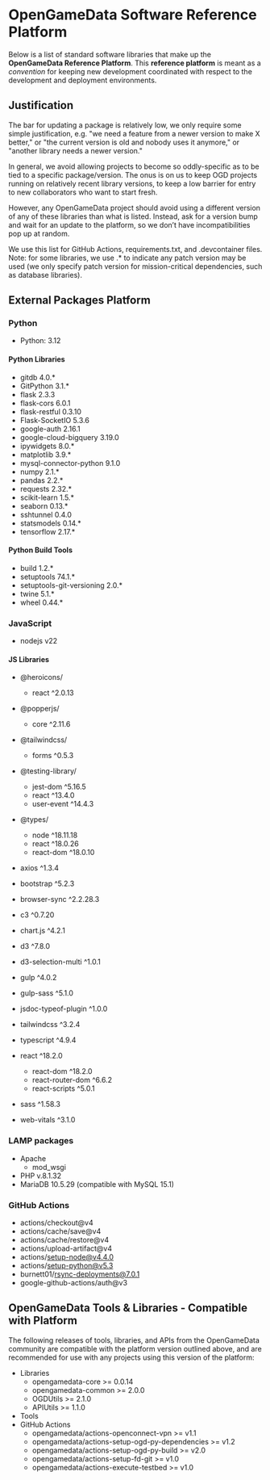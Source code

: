 # OpenGameData Software Reference Platform

Below is a list of standard software libraries that make up the **OpenGameData Reference Platform**. This **reference platform** is meant as a *convention* for keeping new development coordinated with respect to the development and deployment environments.

## Justification

The bar for updating a package is relatively low, we only require some simple justification,
e.g. "we need a feature from a newer version to make X better,"
or "the current version is old and nobody uses it anymore,"
or "another library needs a newer version."

In general, we avoid allowing projects to become so oddly-specific as to be tied to a specific package/version. The onus is on us to keep OGD projects running on relatively recent library versions, to keep a low barrier for entry to new collaborators who want to start fresh.

However, any OpenGameData project should avoid using a different version of any of these libraries than what is listed. Instead, ask for a version bump and wait for an update to the platform, so we don’t have incompatibilities pop up at random.

We use this list for GitHub Actions, requirements.txt, and .devcontainer files.
Note: for some libraries, we use .* to indicate any patch version may be used (we only specify patch version for mission-critical dependencies, such as database libraries).

## External Packages Platform

### Python

- Python: 3.12

#### Python Libraries

- gitdb 4.0.*
- GitPython 3.1.*
- flask 2.3.3
- flask-cors 6.0.1
- flask-restful 0.3.10
- Flask-SocketIO 5.3.6
- google-auth 2.16.1
- google-cloud-bigquery 3.19.0
- ipywidgets 8.0.*
- matplotlib 3.9.*
- mysql-connector-python 9.1.0
- numpy 2.1.*
- pandas 2.2.*
- requests 2.32.*
- scikit-learn 1.5.*
- seaborn 0.13.*
- sshtunnel 0.4.0
- statsmodels 0.14.*
- tensorflow 2.17.*

#### Python Build Tools

- build 1.2.*
- setuptools 74.1.*
- setuptools-git-versioning 2.0.*
- twine 5.1.*
- wheel 0.44.*

### JavaScript

- nodejs v22

#### JS Libraries

- @heroicons/
  - react ^2.0.13
- @popperjs/
  - core ^2.11.6
- @tailwindcss/
  - forms ^0.5.3
- @testing-library/
  - jest-dom ^5.16.5
  - react ^13.4.0
  - user-event ^14.4.3
- @types/
  - node ^18.11.18
  - react ^18.0.26
  - react-dom ^18.0.10

- axios ^1.3.4
- bootstrap ^5.2.3
- browser-sync ^2.2.28.3
- c3 ^0.7.20
- chart.js ^4.2.1
- d3 ^7.8.0
- d3-selection-multi ^1.0.1
- gulp ^4.0.2
- gulp-sass ^5.1.0
- jsdoc-typeof-plugin ^1.0.0
- tailwindcss ^3.2.4
- typescript ^4.9.4
- react ^18.2.0
  - react-dom ^18.2.0
  - react-router-dom ^6.6.2
  - react-scripts ^5.0.1
- sass ^1.58.3
- web-vitals ^3.1.0

### LAMP packages

- Apache
  - mod_wsgi
- PHP v.8.1.32
- MariaDB 10.5.29 (compatible with MySQL 15.1)

### GitHub Actions

- actions/checkout@v4
- actions/cache/save@v4
- actions/cache/restore@v4
- actions/upload-artifact@v4
- actions/setup-node@v4.4.0
- actions/setup-python@v5.3
- burnett01/rsync-deployments@7.0.1
- google-github-actions/auth@v3

## OpenGameData Tools & Libraries - Compatible with Platform

The following releases of tools, libraries, and APIs from the OpenGameData community are compatible with the platform version outlined above, and are recommended for use with any projects using this version of the platform:

- Libraries
  - opengamedata-core >= 0.0.14
  - opengamedata-common >= 2.0.0
  - OGDUtils >= 2.1.0
  - APIUtils >= 1.1.0
- Tools
- GitHub Actions
  - opengamedata/actions-openconnect-vpn >= v1.1
  - opengamedata/actions-setup-ogd-py-dependencies >= v1.2
  - opengamedata/actions-setup-ogd-py-build >= v2.0
  - opengamedata/actions-setup-fd-git >= v1.0
  - opengamedata/actions-execute-testbed >= v1.0
